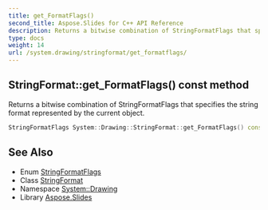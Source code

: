 ```yaml
---
title: get_FormatFlags()
second_title: Aspose.Slides for C++ API Reference
description: Returns a bitwise combination of StringFormatFlags that specifies the string format represented by the current object.
type: docs
weight: 14
url: /system.drawing/stringformat/get_formatflags/
---
```

## StringFormat::get_FormatFlags() const method


Returns a bitwise combination of StringFormatFlags that specifies the string format represented by the current object.

```cpp
StringFormatFlags System::Drawing::StringFormat::get_FormatFlags() const
```

## See Also

* Enum [StringFormatFlags](../../stringformatflags/)
* Class [StringFormat](../)
* Namespace [System::Drawing](../../)
* Library [Aspose.Slides](../../../)